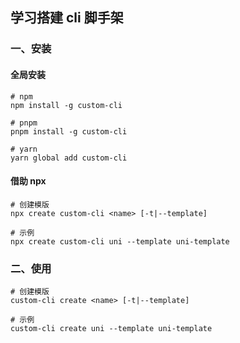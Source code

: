 ## 学习搭建 cli 脚手架

### 一、安装

#### 全局安装

``` shell
# npm
npm install -g custom-cli

# pnpm
pnpm install -g custom-cli

# yarn
yarn global add custom-cli
```

#### 借助 npx

``` shell
# 创建模版
npx create custom-cli <name> [-t|--template]

# 示例
npx create custom-cli uni --template uni-template
```

### 二、使用

``` shell
# 创建模版
custom-cli create <name> [-t|--template]

# 示例
custom-cli create uni --template uni-template
```